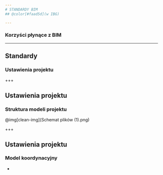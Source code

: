 ```yaml
---
# STANDARDY BIM
## @color[#faad5d](w IBG)

---
```

### Korzyści płynące z BIM

<canvas data-chart="line">
<!-- 
{
 "data": {
  "labels": ["","Proj. wstępny","Koncepcja","Proj. budowlany","Projekt wykonawczy","Budowa",""],
  "datasets": [
   {
    "borderDash": [5, 5],
    "borderColor": "blue",
    "data":[100,75,60,45,35,30],
    "label":"Zdolność wpływana na koszty i funkcjonalność",
    "fill": "false"
   },
   {
    "borderDash": [10, 10],
    "borderColor": "green",
    "data":[30,42,55,70,85,100],
    "label":"Koszty zmian w projekcie"
   }
  ]
 }, 
 "options": { 
   "responsive": "true",
   "title": {
      "display": "true",
      "text": "Porównanie procesów inwstycyjnych"},
			"scales": {
					"yAxes": [{
						"display": "true",
						"scaleLabel": {
							"display": "true",
							"labelString": "Nakład pracy projektowej" }
					}]
				}
 }
}
-->
</canvas>

---
## Standardy
### Ustawienia projektu

+++
## Ustawienia projektu
### Struktura modeli projektu
@img[clean-img](Schemat plików (1).png)

+++
## Ustawienia projektu
### Model koordynacyjny
- 
